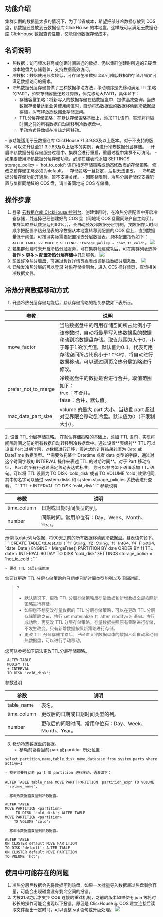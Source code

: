 ## 功能介绍
集群实例的数据量太多的情况下，为了节省成本，希望把部分冷数据存放到 COS 盘，热数据还是放到云数据仓库 ClickHouse 的本地盘，这样既可以满足云数据仓库 ClickHouse 数据查询性能，又能降低数据存储成本。 
## 名词说明
- 热数据：访问频次较高或创建时间较近的数据，仍以集群创建时所选的云硬盘或本地盘为存储载体，支持数据高效访问。
- 冷数据：数据使用频次较低，可存储在冷数据盘即可降低数据的存储开销又可满足数据访问的需求。
- 冷热数据分层存储提供了三种数据移动方法，移动顺序是先移动满足TTL策略的PART，如果存储容量还超过界限，优先移动大PART，具体如下： 
	- 存储容量策略：将新写入的数据存储在热数据盘中，提供高效查询。当热数据存储量达到业务使用阈值时，自动将热数据盘的数据移动到冷数据盘存储，从而释放热数据盘存储空间。
	- TTL分层存储策略：在默认存储策略基础上，添加TTL语句，实现将间隔时间之前的所有数据自动转移到冷数据盘中。
	- 手动方式将数据在冷热之间移动。

<dx-alert infotype="notice" title="注意事项">
- 该功能适用于云数据仓库 ClickHouse 21.3.9.83及以上版本。对于不支持的版本，可以先升级至21.3.9.83及以上版本的实例，再进行冷热数据分层存储。
- 开启冷热数据分层存储服务过程中，集群会进行重启，重启过程中集群不可访问。
- 如果要使用冷热数据分层存储功能，必须在建表时添加 SETTINGS storage_policy = 'hot_to_cold'; 语句指定存储策略或动态修改表的存储策略，修改之前存储策略必须为default。
- 存储策略一旦指定，后期无法更改。
- 冷热数据分层存储功能开通后，暂不支持关闭。
- 因网络限制、冷热分层存储仅支持配置与集群同地域的 COS 盘，请准备同地域 COS 存储桶。
</dx-alert>

## 操作步骤
1.	登录 [云数据仓库 ClickHouse 控制台](https://console.cloud.tencent.com/cdwch)，创建集群时，在冷热分层配置中开启冷备存储，并选择已经创建好的 COS 盘（同地域 COS 盘需同账户自主购买）。
集群策略默认数据达到90%后，会自动触发冷数据分层机制，按数据存入时间顺序把配置冷热分层表的冷数据从本地盘转移到配置的 COS 盘上，直到数据量低于阈值。可按照实际需要配置冷热分层数据表，具体配置指令如下：`ALTER TABLE xx MODIFY SETTINGS storage_policy = 'hot_to_cold'`。
![](https://qcloudimg.tencent-cloud.cn/raw/02602e14f9d9ed4e95017fceaa1f6fce.png)
2. 若集群创建时未开启冷热分层服务，可在集群创建成功后，可在集群列表选择**操作 > 更多 > 配置冷热分层存储**中开启服务。
 ![](https://qcloudimg.tencent-cloud.cn/raw/2d35d8ef9473d4c5a967943a8d800f91.png)
3. 配置好冷热分层后，可通过集群详情页查看或调整热数据分层系数。
![](https://qcloudimg.tencent-cloud.cn/raw/ed228865e17f498d886440ab71551099.png)
4. 已触发冷热分层的可以登录 对象存储控制台，进入 COS 桶详情页，查询相关冷数据文件。

## 冷热分离数据移动方式
1. 开通冷热分层存储功能后，默认存储策略的相关参数如下表所示。
<table>
<thead>
<tr>
<th >参数</th>
<th >说明</th>
</tr>
</thead>
<tbody>
<tr>
<td>move_factor</td>
<td>当热数据盘中的可用存储空间所占比例小于该参数时，自动将最早写入热数据盘的数据移动到冷数据盘存储。取值范围为大于0，小于等于1的浮点值。默认值为0.1，代表可用存储空间所占比例小于10%时，将自动进行数据移动。可以通过网页冷热分层策略进行修改。</td>
</tr>
<tr>
<td>prefer_not_to_merge</td>
<td> 冷数据盘中的数据是否进行合并。取值范围如下：<br> true：不合并。<br>false：合并，默认值。</br></td>
</tr>
<tr>
<td>max_data_part_size</td>
<td>  volume 的最大 part 大小。当热盘 part 超过对应界限会移动到冷盘。默认值为0（不限制大小）。</td>
</tr>
</tbody>
</table>
2. 设置 TTL 分层存储策略。
在默认存储策略的基础上，添加 TTL 语句，实现将间隔时间之前的所有数据自动转移到冷数据盘中。通过设置**表级别** TTL 可以设置 Part 过期时间，对数据进行迁移，表达式的计算结果必须为 Date 或 DateTime 数据类型。**需要依托某个 Datetime 或者 date 类型的字段，通过对这个时间字段的 INTERVAL 操作来表述 TTL 的过期时间**。对于 Part 移动特征， Part 的所有行必须满足移动表达式标准。
您可以参考如下语法添加 TTL 语句。可以将 TTL 设置为 TO DISK 'cold_disk'或者 TO VOLUME 'cold',效果相同,其中的名字可以通过 system.disks 和 system.storage_policies 系统表进行查看。
```
TTL 
 + INTERVAL 
 TO DISK 'cold_disk' 
```
参数说明
<table>
<thead>
<tr>
<th >参数</th>
<th >说明</th>
</tr>
</thead>
<tbody>
<tr>
<td>time_column</td>
<td>日期或日期时间类型的列。</td>
</tr>
<tr>
<td>number</td>
<td>间隔时间。常用单位有：Day、Week、Month、Year。</td>
</tr>
</tbody>
</table>
示例
以date列为依据，将90天之前的所有数据移动到冷数据盘。建表语句如下。
```
CREATE TABLE ttl_test_tbl
(
    `f1` String,
    `f2` String,
    `f3` Int64,
    `f4` Float64,
    `date` Date
)
ENGINE = MergeTree()
PARTITION BY date
ORDER BY f1
TTL date + INTERVAL 90 DAY TO DISK 'cold_disk'
SETTINGS storage_policy = 'hot_to_cold';
```

	- 更改 TTL 分层存储策略
您可以更改 TTL 分层存储策略的日期或日期时间类型的列以及间隔时间。
>?
>- 默认情况下，更改 TTL 分层存储策略后存量数据和新增数据全部按照新策略进行存储。
>- 如果您不想更改存量数据的 TTL 分层存储策略，可以在更改 TTL 分层存储策略之前，执行 set materialize_ttl_after_modify=0; 语句。执行成功后，再更改 TTL 分层存储策略。存量数据按照原有策略进行存储，不发生改变。只有新增数据按照新策略进行存储。
>- 更改 TTL 分层存储策略后，已经进入冷数据盘中的数据不会自动移动到热数据盘，可以进行手动移动。
>
您可以参考如下语法更改TTL分层存储策略。
```
 ALTER TABLE 
 MODIFY TTL 
 + INTERVAL 
 TO DISK 'cold_disk'; 
```
参数说明
<table>
<thead>
<tr>
<th >参数</th>
<th >说明</th>
</tr>
</thead>
<tbody>
<tr>
<td>table_name</td>
<td>表名。</td>
</tr>
<tr>
<td>time_column</td>
<td>更改后的日期或日期时间类型的列。</td>
</tr>
<tr>
<td>number</td>
<td>更改后的间隔时间。常用单位有：Day、Week、Month、Year。</td>
</tr>
</tbody>
</table>

3. 移动冷热数据盘的数据。
	- 移动前查看当前 part 或 partition 所处位置：
```
select partition,name,table,disk_name,database from system.parts where active=1
```

	- 找到需要移动的 part 和 partition 进行移动，语法如下：
```
ALTER TABLE table_name MOVE PART｜PARTITION  partition_expr TO VOLUME ' volume_name’;
```
	- 移动热数据盘数据到冷数据盘。
```
ALTER TABLE 
MOVE PARTITION <partition>
	 TO DISK 'cold_disk'; ALTER TABLE 
MOVE PARTITION <partition>
	TO VOLUME 'cold'; 
```
	- 移动冷数据盘数据到热数据盘。
```
ALTER TABLE 
ON CLUSTER default MOVE PARTITION  
TO DISK 'default'; ALTER TABLE 
ON CLUSTER default MOVE PARTITION 
TO VOLUME 'hot'; 
```

## 使用中可能存在的问题
1. 冷热分层后数据会先将数据写到热盘，如果一次批量导入数据超过热盘剩余容量，可能会出现磁盘没有剩余空间的报错。
2. 内核21.6之后才支持 COS 连接的重试机制，之前的版本如果使用 join 等耗时较长的操作可能会出现以下报错。原因是 ClickHouse 与 COS 建立连接后读取文件超出一定时间，可以调整 sql 语句或升级处理。
![](https://qcloudimg.tencent-cloud.cn/raw/bea6fb2cabe02f857f431d5405070fb2.png)

